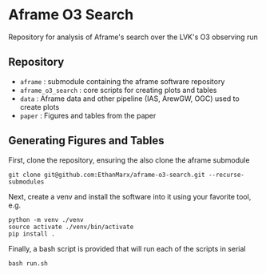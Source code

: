 # Aframe O3 Search 
Repository for analysis of Aframe's search over the LVK's O3 observing run 

## Repository

- `aframe` : submodule containing the aframe software repository
- `aframe_o3_search` : core scripts for creating plots and tables
- `data` : Aframe data and other pipeline (IAS, ArewGW, OGC) used to create plots
- `paper` : Figures and tables from the paper

## Generating Figures and Tables
First, clone the repository, ensuring the also clone the aframe submodule

```
git clone git@github.com:EthanMarx/aframe-o3-search.git --recurse-submodules
```

Next, create a venv and install the software into it using your favorite tool, e.g.

```
python -m venv ./venv
source activate ./venv/bin/activate
pip install .
```

Finally, a bash script is provided that will run each of the scripts in serial

```
bash run.sh
```

